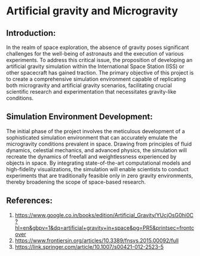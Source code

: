 # Artificial gravity and Microgravity
## Introduction:

In the realm of space exploration, the absence of gravity poses significant challenges for the well-being of astronauts and the execution of various experiments. To address this critical issue, the proposition of developing an artificial gravity simulation within the International Space Station (ISS) or other spacecraft has gained traction. The primary objective of this project is to create a comprehensive simulation environment capable of replicating both microgravity and artificial gravity scenarios, facilitating crucial scientific research and experimentation that necessitates gravity-like conditions.

## Simulation Environment Development:

The initial phase of the project involves the meticulous development of a sophisticated simulation environment that can accurately emulate the microgravity conditions prevalent in space. Drawing from principles of fluid dynamics, celestial mechanics, and advanced physics, the simulation will recreate the dynamics of freefall and weightlessness experienced by objects in space. By integrating state-of-the-art computational models and high-fidelity visualizations, the simulation will enable scientists to conduct experiments that are traditionally feasible only in zero gravity environments, thereby broadening the scope of space-based research.



## References:
1) https://www.google.co.in/books/edition/Artificial_Gravity/YUcjOsG0hi0C?hl=en&gbpv=1&dq=artificial+gravity+in+space&pg=PR5&printsec=frontcover
2) https://www.frontiersin.org/articles/10.3389/fnsys.2015.00092/full
3) https://link.springer.com/article/10.1007/s00421-012-2523-5
